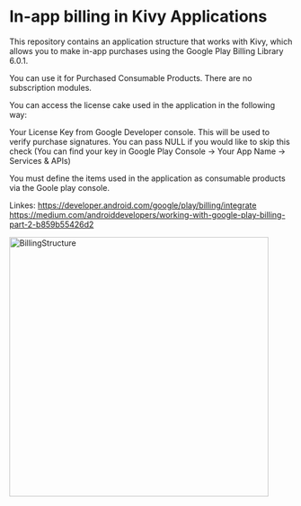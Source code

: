 # In-app billing in Kivy Applications

This repository contains an application structure that works with Kivy, which allows you to make in-app purchases using the Google Play Billing Library 6.0.1.

You can use it for Purchased Consumable Products.
There are no subscription modules.


You can access the license cake used in the application in the following way:

Your License Key from Google Developer console. This will be used to verify purchase signatures. You can pass NULL if you would like to skip this check (You can find your key in Google Play Console -> Your App Name -> Services & APIs)

You must define the items used in the application as consumable products via the Goole play console.


Linkes:
https://developer.android.com/google/play/billing/integrate
https://medium.com/androiddevelopers/working-with-google-play-billing-part-2-b859b55426d2

<img width="461" alt="BillingStructure" src="https://github.com/LionReal/GooglePlayBilling/assets/79577465/a9b72b77-b51f-48c7-a4c2-1000753cecdf">


